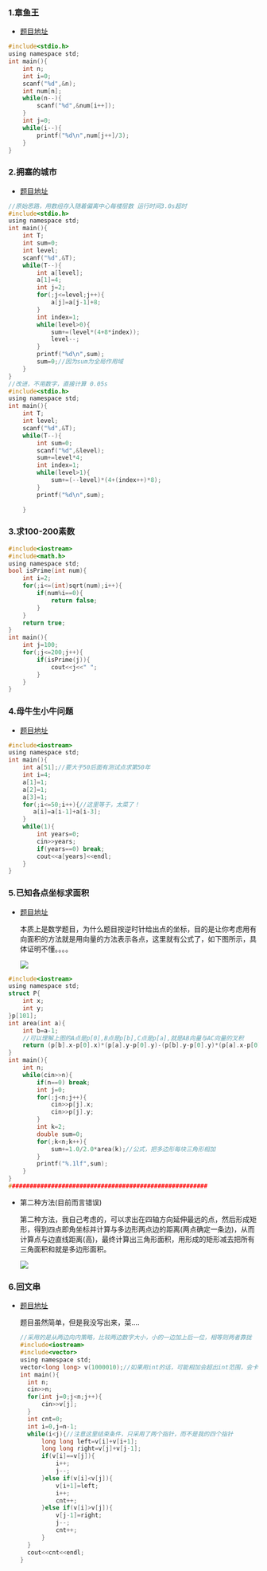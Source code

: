 ### 1.章鱼王

* [题目地址](https://acm.ecnu.edu.cn/problem/3296/ )

```c
#include<stdio.h> 
using namespace std;
int main(){
	int n;
	int i=0;
	scanf("%d",&n);
	int num[n];
	while(n--){
		scanf("%d",&num[i++]);
	}
	int j=0;
	while(i--){
		printf("%d\n",num[j++]/3);
	}
}
```



### 2.拥塞的城市

* [题目地址]( https://acm.ecnu.edu.cn/problem/2145/ )

```c
//原始思路，用数组存入随着偏离中心每楼层数 运行时间3.0s超时
#include<stdio.h>
using namespace std;
int main(){
	int T;
	int sum=0;
	int level;
	scanf("%d",&T);
	while(T--){
        int a[level];
		a[1]=4;
		int j=2;
		for(;j<=level;j++){
			a[j]=a[j-1]+8;
		}
		int index=1;
		while(level>0){
			sum+=(level*(4+8*index));
			level--;
		}
        printf("%d\n",sum);
		sum=0;//因为sum为全局作用域
	}
}
//改进，不用数字，直接计算 0.05s
#include<stdio.h>
using namespace std;
int main(){
	int T;
	int level;
	scanf("%d",&T);
    while(T--){
        int sum=0;
        scanf("%d",&level);
        sum+=level*4;
        int index=1;
        while(level>1){
            sum+=(--level)*(4+(index++)*8);
        }
        printf("%d\n",sum);
          
    }
```

### 3.求100-200素数

```c
#include<iostream> 
#include<math.h>
using namespace std;
bool isPrime(int num){
	int i=2;
	for(;i<=(int)sqrt(num);i++){
		if(num%i==0){
			return false;
		}
	}
	return true;
}
int main(){
	int j=100;
	for(;j<=200;j++){
		if(isPrime(j)){
			cout<<j<<" ";
		}
	}
}
```

### 4.母牛生小牛问题

* [题目地址](https://acm.ecnu.edu.cn/problem/1030/)

```c
#include<iostream> 
using namespace std;
int main(){
	int a[51];//要大于50后面有测试点求第50年
	int i=4;
	a[1]=1;
	a[2]=1;
	a[3]=1;
	for(;i<=50;i++){//这里等于，太菜了！
	   a[i]=a[i-1]+a[i-3];
	}
	while(1){
		int years=0;
		cin>>years;
		if(years==0) break;
		cout<<a[years]<<endl;
	}
}
```

### 5.已知各点坐标求面积

* [题目地址](https://acm.ecnu.edu.cn/problem/1127/)

  本质上是数学题目，为什么题目按逆时针给出点的坐标，目的是让你考虑用有向面积的方法就是用向量的方法表示各点，这里就有公式了，如下图所示，具体证明不懂。。。。

  ![](\images\有向面积公式.png)

```c
#include<iostream> 
using namespace std;
struct P{
	int x;
	int y;
}p[101]; 
int area(int a){
	int b=a-1;
    //可以理解上图的A点是p[0],B点是p[b],C点是p[a],就是AB向量与AC向量的叉积
	return (p[b].x-p[0].x)*(p[a].y-p[0].y)-(p[b].y-p[0].y)*(p[a].x-p[0].x);
}
int main(){
	int n;	
	while(cin>>n){
		if(n==0) break;
		int j=0;
		for(;j<n;j++){
			cin>>p[j].x;
			cin>>p[j].y;
		}
		int k=2;
		double sum=0;
		for(;k<n;k++){
			sum+=1.0/2.0*area(k);//公式，把多边形每块三角形相加
		}
		printf("%.1lf",sum);
	}
}
########################################################

```

* 第二种方法(目前而言错误)

  第二种方法，我自己考虑的，可以求出在四轴方向延伸最远的点，然后形成矩形，得到四点即角坐标并计算与多边形两点边的距离(两点确定一条边)，从而计算点与边直线距离(高)，最终计算出三角形面积，用形成的矩形减去把所有三角面积和就是多边形面积。

  ![](\images\错误集锦\多边形求面积思路.png)

### 6.回文串

* [题目地址](https://acm.ecnu.edu.cn/problem/3686/)

  题目虽然简单，但是我没写出来，菜....

  ```c
  //采用的是从两边向内策略，比较两边数字大小，小的一边加上后一位，相等则两者靠拢
  #include<iostream>
  #include<vector>
  using namespace std;
  vector<long long> v(1000010);//如果用int的话，可能相加会超出int范围，会卡在66测试点
  int main(){
  	int n;
  	cin>>n;
  	for(int j=0;j<n;j++){
  		cin>>v[j];
  	}
  	int cnt=0;
  	int i=0,j=n-1;
  	while(i<j){//注意这里结束条件，只采用了两个指针，而不是我的四个指针
  		long long left=v[i]+v[i+1];
  		long long right=v[j]+v[j-1];
  		if(v[i]==v[j]){
  			i++;
  			j--;
  		}else if(v[i]<v[j]){
  		    v[i+1]=left;
  			i++;
  			cnt++;	
  		}else if(v[i]>v[j]){
  			v[j-1]=right;
  			j--;
  			cnt++;
  		}
  	}
  	cout<<cnt<<endl;
  }
  ```

  